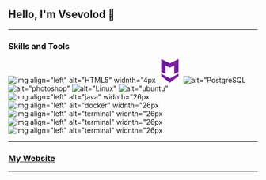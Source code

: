 ## Hello, I'm Vsevolod 👋

- - - - - - - -

### Skills and Tools

![img align="left" alt="HTML5" widnth="4px](https://cdn.iconscout.com/icon/free/png-64/python-2-226051.png)
![alt="HTML5"](https://github.com/adam-p/markdown-here/raw/master/src/common/images/icon48.png)
![alt="PostgreSQL](https://cdn.iconscout.com/icon/free/png-64/postgresql-226047.png)
![alt="photoshop"](https://cdn.iconscout.com/icon/free/png-64/photoshop-8-226474.png)
![alt="Linux"](https://cdn.iconscout.com/icon/free/png-64/linux-21-1174928.png)
![alt="ubuntu"](https://cdn.iconscout.com/icon/free/png-64/ubuntu-16-1175076.png)
![img align="left" alt="java" widnth="26px](https://cdn.iconscout.com/icon/free/png-64/java-60-1174953.png) 
![img align="left" alt="docker" widnth="26px](https://cdn.iconscout.com/icon/free/png-64/docker-3521391-2944835.png)
![img align="left" alt="terminal" widnth="26px](https://cdn.iconscout.com/icon/free/png-64/terminal-19-458204.png)
![img align="left" alt="terminal" widnth="26px](https://robotframework.org/img/RF.svg)
![img align="left" alt="terminal" widnth="26px](https://cdn.iconscout.com/icon/free/png-64/jenkins-1-282385.png)

- - - - - - - -

### [My Website](https://senya.website)

- - - - - - - -
